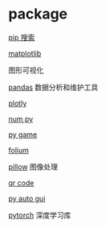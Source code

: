 # package

[pip 搜索](https://pypi.org/search/)

[matplotlib](https://matplotlib.org/)

图形可视化

[pandas](https://pandas.pydata.org/) 数据分析和维护工具

[plotly](https://plotly.com)

[num py](https://numpy.org/)

[py game](https://www.pygame.org/docs/)

[folium](https://python-visualization.github.io/folium/latest/)

[pillow](https://pypi.org/project/pillow/) 图像处理

[qr code](https://www.qr-code-generator.com/)

[py auto gui](https://pyautogui.readthedocs.io/en/latest/)

[pytorch](https://pytorch.org/) 深度学习库
